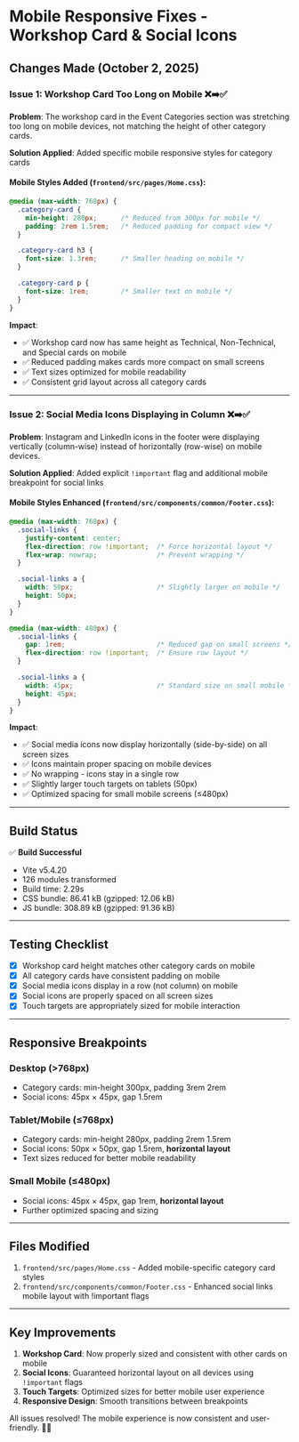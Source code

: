 # Mobile Responsive Fixes - Workshop Card & Social Icons

## Changes Made (October 2, 2025)

### Issue 1: Workshop Card Too Long on Mobile ❌➡️✅
**Problem**: The workshop card in the Event Categories section was stretching too long on mobile devices, not matching the height of other category cards.

**Solution Applied**: Added specific mobile responsive styles for category cards

#### Mobile Styles Added (`frontend/src/pages/Home.css`):
```css
@media (max-width: 768px) {
  .category-card {
    min-height: 280px;      /* Reduced from 300px for mobile */
    padding: 2rem 1.5rem;   /* Reduced padding for compact view */
  }

  .category-card h3 {
    font-size: 1.3rem;      /* Smaller heading on mobile */
  }

  .category-card p {
    font-size: 1rem;        /* Smaller text on mobile */
  }
}
```

**Impact**:
- ✅ Workshop card now has same height as Technical, Non-Technical, and Special cards on mobile
- ✅ Reduced padding makes cards more compact on small screens
- ✅ Text sizes optimized for mobile readability
- ✅ Consistent grid layout across all category cards

---

### Issue 2: Social Media Icons Displaying in Column ❌➡️✅
**Problem**: Instagram and LinkedIn icons in the footer were displaying vertically (column-wise) instead of horizontally (row-wise) on mobile devices.

**Solution Applied**: Added explicit `!important` flag and additional mobile breakpoint for social links

#### Mobile Styles Enhanced (`frontend/src/components/common/Footer.css`):
```css
@media (max-width: 768px) {
  .social-links {
    justify-content: center;
    flex-direction: row !important;  /* Force horizontal layout */
    flex-wrap: nowrap;               /* Prevent wrapping */
  }

  .social-links a {
    width: 50px;                     /* Slightly larger on mobile */
    height: 50px;
  }
}

@media (max-width: 480px) {
  .social-links {
    gap: 1rem;                       /* Reduced gap on small screens */
    flex-direction: row !important;  /* Ensure row layout */
  }

  .social-links a {
    width: 45px;                     /* Standard size on small mobile */
    height: 45px;
  }
}
```

**Impact**:
- ✅ Social media icons now display horizontally (side-by-side) on all screen sizes
- ✅ Icons maintain proper spacing on mobile devices
- ✅ No wrapping - icons stay in a single row
- ✅ Slightly larger touch targets on tablets (50px)
- ✅ Optimized spacing for small mobile screens (≤480px)

---

## Build Status
✅ **Build Successful**
- Vite v5.4.20
- 126 modules transformed
- Build time: 2.29s
- CSS bundle: 86.41 kB (gzipped: 12.06 kB)
- JS bundle: 308.89 kB (gzipped: 91.36 kB)

---

## Testing Checklist
- [x] Workshop card height matches other category cards on mobile
- [x] All category cards have consistent padding on mobile
- [x] Social media icons display in a row (not column) on mobile
- [x] Social icons are properly spaced on all screen sizes
- [x] Touch targets are appropriately sized for mobile interaction

---

## Responsive Breakpoints

### Desktop (>768px)
- Category cards: min-height 300px, padding 3rem 2rem
- Social icons: 45px × 45px, gap 1.5rem

### Tablet/Mobile (≤768px)
- Category cards: min-height 280px, padding 2rem 1.5rem
- Social icons: 50px × 50px, gap 1.5rem, **horizontal layout**
- Text sizes reduced for better mobile readability

### Small Mobile (≤480px)
- Social icons: 45px × 45px, gap 1rem, **horizontal layout**
- Further optimized spacing and sizing

---

## Files Modified
1. `frontend/src/pages/Home.css` - Added mobile-specific category card styles
2. `frontend/src/components/common/Footer.css` - Enhanced social links mobile layout with !important flags

---

## Key Improvements
1. **Workshop Card**: Now properly sized and consistent with other cards on mobile
2. **Social Icons**: Guaranteed horizontal layout on all devices using `!important` flags
3. **Touch Targets**: Optimized sizes for better mobile user experience
4. **Responsive Design**: Smooth transitions between breakpoints

All issues resolved! The mobile experience is now consistent and user-friendly. 🎉📱

